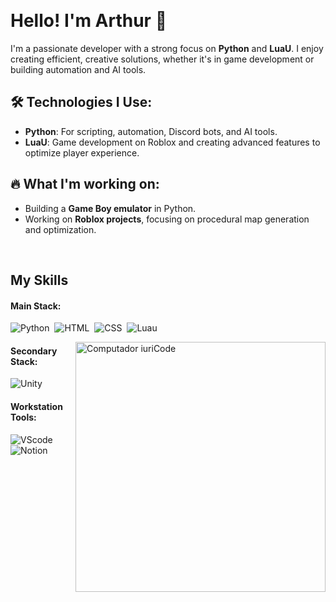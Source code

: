 

&nbsp;&nbsp;&nbsp;


# Hello! I'm Arthur 👋

I'm a passionate developer with a strong focus on **Python** and **LuaU**. I enjoy creating efficient, creative solutions, whether it's in game development or building automation and AI tools.

## 🛠️ Technologies I Use:
- **Python**: For scripting, automation, Discord bots, and AI tools.
- **LuaU**: Game development on Roblox and creating advanced features to optimize player experience.

## 🔥 What I'm working on:
- Building a **Game Boy emulator** in Python.
- Working on **Roblox projects**, focusing on procedural map generation and optimization.





 &nbsp;
 &nbsp;



## My Skills

#### Main Stack:

![Python](https://img.shields.io/badge/Python-14354C?style=for-the-badge&logo=python&logoColor=white)&nbsp;
![HTML](https://img.shields.io/badge/HTML5-E34F26?style=for-the-badge&logo=html5&logoColor=white)&nbsp;
![CSS](https://img.shields.io/badge/CSS3-1572B6?style=for-the-badge&logo=css3&logoColor=white)&nbsp;
![Luau](https://img.shields.io/badge/Luau-FF677D?style=for-the-badge&logo=lua&logoColor=white)&nbsp;


<img src="https://raw.githubusercontent.com/MicaelliMedeiros/micaellimedeiros/master/image/computer-illustration.png" min-width="400px" max-width="400px" width="400px" align="right" alt="Computador iuriCode">

#### Secondary Stack:


![Unity](https://img.shields.io/badge/Unity-100000?style=for-the-badge&logo=unity&logoColor=white)&nbsp;

#### Workstation Tools:

![VScode](https://img.shields.io/badge/vscode-4285F4?style=for-the-badge&logo=vscode&logoColor=white)&nbsp;
![Notion](https://img.shields.io/badge/Notion-000000?style=for-the-badge&logo=notion&logoColor=white)&nbsp;

<!DOCTYPE html>
<html lang="en">
<head>
    <meta charset="UTF-8">
    <meta name="viewport" content="width=device-width, initial-scale=1.0">
    <title>Most Used Languages</title>
    <style>
        .header {
            font: 600 18px 'Segoe UI', Ubuntu, Sans-Serif;
            fill: #fe428e;
            animation: fadeInAnimation 0.8s ease-in-out forwards;
        }

        @keyframes slideInAnimation {
            from {
                width: 0;
            }
            to {
                width: calc(100%-100px);
            }
        }

        @keyframes growWidthAnimation {
            from {
                width: 0;
            }
            to {
                width: 100%;
            }
        }

        .lang-name {
            font: 400 11px "Segoe UI", Ubuntu, Sans-Serif;
            fill: #a9fef7;
        }

        .stagger {
            opacity: 0;
            animation: fadeInAnimation 0.3s ease-in-out forwards;
        }

        #rect-mask rect {
            animation: slideInAnimation 1s ease-in-out forwards;
        }

        .lang-progress {
            animation: growWidthAnimation 0.6s ease-in-out forwards;
        }

        @keyframes fadeInAnimation {
            from {
                opacity: 0;
            }
            to {
                opacity: 1;
            }
        }
    </style>
</head>
<body>

<svg width="300" height="180" viewBox="0 0 300 180" fill="none" xmlns="http://www.w3.org/2000/svg">
    <rect x="0.5" y="0.5" rx="4.5" height="99%" stroke="#e4e2e2" width="299" fill="#141321" stroke-opacity="1"/>

    <g transform="translate(25, 35)">
        <text x="0" y="0" class="header">Most Used Languages</text>
    </g>

    <g transform="translate(0, 55)">
        <svg x="25">
            <mask id="rect-mask">
                <rect x="0" y="0" width="250" height="8" fill="white" rx="5"/>
            </mask>

            <!-- Python -->
            <rect mask="url(#rect-mask)" class="lang-progress" x="0" y="0" width="100" height="8" fill="#3572A5"/>
            <!-- LuaU -->
            <rect mask="url(#rect-mask)" class="lang-progress" x="100" y="0" width="100" height="8" fill="#2c2d72"/>
            <!-- HTML -->
            <rect mask="url(#rect-mask)" class="lang-progress" x="200" y="0" width="25" height="8" fill="#E34F26"/>
            <!-- CSS -->
            <rect mask="url(#rect-mask)" class="lang-progress" x="225" y="0" width="25" height="8" fill="#1572B6"/>

            <g transform="translate(0, 25)">
                <!-- Python Label -->
                <g class="stagger" style="animation-delay: 600ms">
                    <circle cx="5" cy="6" r="5" fill="#3572A5"/>
                    <text class="lang-name" x="15" y="10">Python 40%</text>
                </g>
            </g>

            <g transform="translate(0, 50)">
                <!-- LuaU Label -->
                <g class="stagger" style="animation-delay: 750ms">
                    <circle cx="5" cy="6" r="5" fill="#2c2d72"/>
                    <text class="lang-name" x="15" y="10">LuaU 40%</text>
                </g>
            </g>

            <g transform="translate(0, 75)">
                <!-- HTML Label -->
                <g class="stagger" style="animation-delay: 900ms">
                    <circle cx="5" cy="6" r="5" fill="#E34F26"/>
                    <text class="lang-name" x="15" y="10">HTML 10%</text>
                </g>
            </g>

            <g transform="translate(0, 100)">
                <!-- CSS Label -->
                <g class="stagger" style="animation-delay: 1050ms">
                    <circle cx="5" cy="6" r="5" fill="#1572B6"/>
                    <text class="lang-name" x="15" y="10">CSS 10%</text>
                </g>
            </g>
        </svg>
    </g>
</svg>

</body>
</html>
&nbsp;
&nbsp;

## Contacts:

<a href="https://discord.gg/2CvSDH2jmz" target="_blank">
    <img src="https://img.shields.io/badge/Discord-7289DA?style=for-the-badge&logo=discord&logoColor=white">
</a>



</div>&nbsp;&nbsp;
 

  
  
<img width=100% src="https://capsule-render.vercel.app/api?type=waving&color=8F0D87&height=120&section=footer"/>
